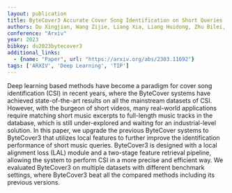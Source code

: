 ```yaml
---
layout: publication
title: ByteCover3 Accurate Cover Song Identification on Short Queries
authors: Du Xingjian, Wang Zijie, Liang Xia, Liang Huidong, Zhu Bilei, Ma Zejun
conference: "Arxiv"
year: 2023
bibkey: du2023bytecover3
additional_links:
  - {name: "Paper", url: "https://arxiv.org/abs/2303.11692"}
tags: ['ARXIV', 'Deep Learning', 'TIP']
---
```

Deep learning based methods have become a paradigm for cover song identification (CSI) in recent years, where the ByteCover systems have achieved state-of-the-art results on all the mainstream datasets of CSI. However, with the burgeon of short videos, many real-world applications require matching short music excerpts to full-length music tracks in the database, which is still under-explored and waiting for an industrial-level solution. In this paper, we upgrade the previous ByteCover systems to ByteCover3 that utilizes local features to further improve the identification performance of short music queries. ByteCover3 is designed with a local alignment loss (LAL) module and a two-stage feature retrieval pipeline, allowing the system to perform CSI in a more precise and efficient way. We evaluated ByteCover3 on multiple datasets with different benchmark settings, where ByteCover3 beat all the compared methods including its previous versions.
